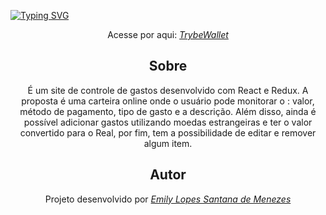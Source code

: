 [![Typing SVG](https://readme-typing-svg.herokuapp.com/?color=00bfbf&size=35&center=true&vCenter=true&width=1000&lines=Projeto+TrybeWallet+:%29)](https://git.io/typing-svg)




<div align="center">

Acesse por aqui: _[TrybeWallet](https://trybe-wallet-inky.vercel.app/)_

## Sobre

É um site de controle de gastos desenvolvido com React e Redux. A proposta é uma carteira online onde o usuário pode monitorar o : valor, método de pagamento, tipo de gasto e a descrição. Além disso, ainda é possível adicionar gastos utilizando moedas estrangeiras e ter o valor convertido para o Real, por fim, tem a possibilidade de editar e remover algum item.

## Autor

Projeto desenvolvido por _[Emily Lopes Santana de Menezes](https://www.linkedin.com/in/emilydemenezes/)_ 
</div>
